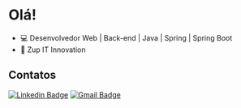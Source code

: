 # Olá!

- :computer: Desenvolvedor Web | Back-end | Java | Spring | Spring Boot
- :school: Zup IT Innovation

## Contatos
[![Linkedin Badge](https://img.shields.io/badge/-LinkedIn-blue?style=flat-square&logo=Linkedin&logoColor=white&link=https://www.linkedin.com/in/antonioeloy)](https://www.linkedin.com/in/antonioeloy)
[![Gmail Badge](https://img.shields.io/badge/-Gmail-c14438?style=flat-square&logo=Gmail&logoColor=white&link=mailto:antonioeloy14@gmail.com)](mailto:antonioeloy14@gmail.com)
